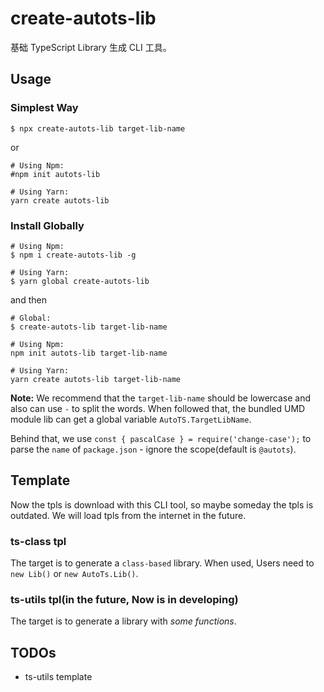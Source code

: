 # create-autots-lib

基础 TypeScript Library 生成 CLI 工具。

## Usage

### Simplest Way

```
$ npx create-autots-lib target-lib-name
```

or 

```
# Using Npm:
#npm init autots-lib

# Using Yarn:
yarn create autots-lib
```

### Install Globally

```
# Using Npm:
$ npm i create-autots-lib -g

# Using Yarn:
$ yarn global create-autots-lib
```

and then

```
# Global:
$ create-autots-lib target-lib-name

# Using Npm:
npm init autots-lib target-lib-name

# Using Yarn:
yarn create autots-lib target-lib-name
```

**Note:** We recommend that the `target-lib-name` should be lowercase and also can use `-` to split the words. When followed that, the bundled UMD module lib can get a global variable `AutoTS.TargetLibName`.

Behind that, we use `const { pascalCase } = require('change-case');` to parse the `name` of `package.json` - ignore the scope(default is `@autots`).

## Template

Now the tpls is download with this CLI tool, so maybe someday the tpls is outdated. We will load tpls from the internet in the future.

### ts-class tpl

The target is to generate a `class-based` library. When used, Users need to `new Lib()` or `new AutoTs.Lib()`.

### ts-utils tpl(in the future, Now is in developing)

The target is to generate a library with *some functions*.

## TODOs

- ts-utils template